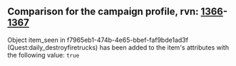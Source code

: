 ## Comparison for the campaign profile, rvn: [1366](https://github.com/PRO100KatYT/FortniteProfileRevisions/tree/main/profiles/campaign/1366%20campaign.json)-[1367](https://github.com/PRO100KatYT/FortniteProfileRevisions/tree/main/profiles/campaign/1367%20campaign.json)

Object item_seen in f7965eb1-474b-4e65-bbef-faf9bde1ad3f (Quest:daily_destroyfiretrucks) has been added to the item's attributes with the following value: `true`
<br><br>
